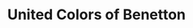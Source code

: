 ---
title: "United Colors of Benetton"
url: /koenigstein-im-taunus/united-colors-of-benetton/
shop: Kleidung
---